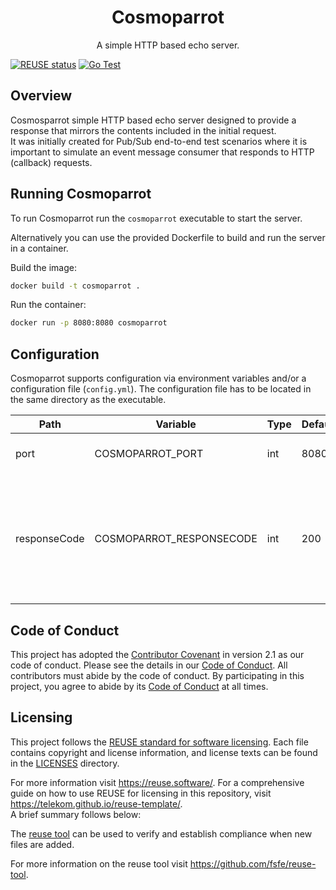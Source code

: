 <!--
Copyright 2024 Deutsche Telekom IT GmbH

SPDX-License-Identifier: Apache-2.0
-->

<p align="center">
  <h1 align="center">Cosmoparrot</h1>
</p>

<p align="center">
  A simple HTTP based echo server.
</p>

[![REUSE status](https://api.reuse.software/badge/github.com/telekom/pubsub-horizon-cosmoparrot)](https://api.reuse.software/info/github.com/telekom/pubsub-horizon-cosmoparrot)
[![Go Test](https://github.com/telekom/pubsub-horizon-cosmoparrot/actions/workflows/go-test.yml/badge.svg)](https://github.com/telekom/pubsub-horizon-cosmoparrot/actions/workflows/go-test.yml)

## Overview
Cosmosparrot simple HTTP based echo server designed to provide a response that mirrors the contents included in the initial request.  
It was initially created for Pub/Sub end-to-end test scenarios where it is important to simulate an event message consumer that responds to HTTP (callback) requests.

## Running Cosmoparrot
To run Cosmoparrot run the `cosmoparrot` executable to start the server.

Alternatively you can use the provided Dockerfile to build and run the server in a container.  

Build the image:
```bash
docker build -t cosmoparrot .
```  
Run the container:
```bash
docker run -p 8080:8080 cosmoparrot
```

## Configuration
Cosmoparrot supports configuration via environment variables and/or a configuration file (`config.yml`). The configuration file has to be located in the same directory as the executable.


| Path                       | Variable                 | Type | Default | Description                                                                              |
|----------------------------|--------------------------|------|---------|------------------------------------------------------------------------------------------|
| port                       | COSMOPARROT_PORT         | int  | 8080    | Sets the port to listen on.                                                              |
| responseCode               | COSMOPARROT_RESPONSECODE | int  | 200     | Enforces a specific HTTP response code. Can be used to test different consumer behavior. |

## Code of Conduct
This project has adopted the [Contributor Covenant](https://www.contributor-covenant.org/) in version 2.1 as our code of conduct. Please see the details in our [Code of Conduct](CODE_OF_CONDUCT.md). All contributors must abide by the code of conduct.
By participating in this project, you agree to abide by its [Code of Conduct](./CODE_OF_CONDUCT.md) at all times.

## Licensing
This project follows the [REUSE standard for software licensing](https://reuse.software/).
Each file contains copyright and license information, and license texts can be found in the [LICENSES](./LICENSES) directory.

For more information visit https://reuse.software/.
For a comprehensive guide on how to use REUSE for licensing in this repository, visit https://telekom.github.io/reuse-template/.   
A brief summary follows below:

The [reuse tool](https://github.com/fsfe/reuse-tool) can be used to verify and establish compliance when new files are added.

For more information on the reuse tool visit https://github.com/fsfe/reuse-tool.


